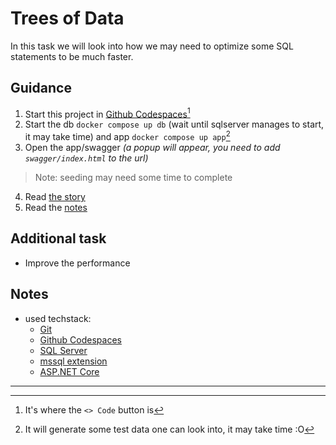 # Trees of Data

In this task we will look into how we may need to optimize some SQL statements to be much faster.

## Guidance

1. Start this project in [Github Codespaces](https://github.com/features/codespaces)[^1]
2. Start the db `docker compose up db` (wait until sqlserver manages to start, it may take time) and app `docker compose up app`[^2]
3. Open the app/swagger *(a popup will appear, you need to add `swagger/index.html` to the url)*
> Note: seeding may need some time to complete
4. Read [the story](STORY.md)
5. Read the [notes](NOTES.md)

## Additional task

* Improve the performance

## Notes

* used techstack:
  * [Git](https://git-scm.com/)
  * [Github Codespaces](https://github.com/features/codespaces)
  * [SQL Server](https://www.microsoft.com/de-de/sql-server)
  * [mssql extension](https://learn.microsoft.com/en-us/sql/tools/visual-studio-code/mssql-extensions?view=sql-server-ver16)
  * [ASP.NET Core](https://learn.microsoft.com/de-de/aspnet/core/introduction-to-aspnet-core?view=aspnetcore-7.0)

---

[^1]: It's where the `<> Code` button is

[^2]: It will generate some test data one can look into, it may take time :O